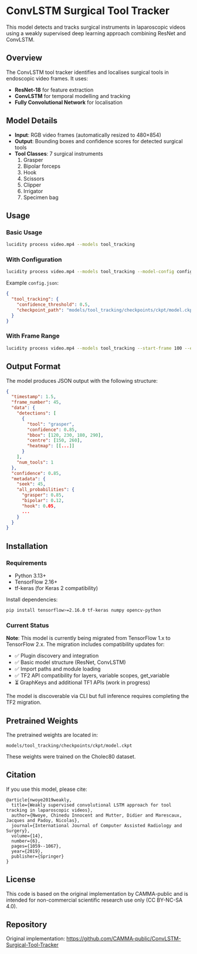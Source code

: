 # ConvLSTM Surgical Tool Tracker

This model detects and tracks surgical instruments in laparoscopic videos using a weakly supervised deep learning approach combining ResNet and ConvLSTM.

## Overview

The ConvLSTM tool tracker identifies and localises surgical tools in endoscopic video frames. It uses:
- **ResNet-18** for feature extraction
- **ConvLSTM** for temporal modelling and tracking
- **Fully Convolutional Network** for localisation

## Model Details

- **Input**: RGB video frames (automatically resized to 480×854)
- **Output**: Bounding boxes and confidence scores for detected surgical tools
- **Tool Classes**: 7 surgical instruments
  1. Grasper
  2. Bipolar forceps
  3. Hook
  4. Scissors
  5. Clipper
  6. Irrigator
  7. Specimen bag

## Usage

### Basic Usage

```bash
lucidity process video.mp4 --models tool_tracking
```

### With Configuration

```bash
lucidity process video.mp4 --models tool_tracking --model-config config.json
```

Example `config.json`:
```json
{
  "tool_tracking": {
    "confidence_threshold": 0.5,
    "checkpoint_path": "models/tool_tracking/checkpoints/ckpt/model.ckpt"
  }
}
```

### With Frame Range

```bash
lucidity process video.mp4 --models tool_tracking --start-frame 100 --end-frame 500
```

## Output Format

The model produces JSON output with the following structure:

```json
{
  "timestamp": 1.5,
  "frame_number": 45,
  "data": {
    "detections": [
      {
        "tool": "grasper",
        "confidence": 0.85,
        "bbox": [120, 230, 180, 290],
        "centre": [150, 260],
        "heatmap": [[...]]
      }
    ],
    "num_tools": 1
  },
  "confidence": 0.85,
  "metadata": {
    "seek": 45,
    "all_probabilities": {
      "grasper": 0.85,
      "bipolar": 0.12,
      "hook": 0.05,
      ...
    }
  }
}
```

## Installation

### Requirements

- Python 3.13+
- TensorFlow 2.16+
- tf-keras (for Keras 2 compatibility)

Install dependencies:

```bash
pip install tensorflow>=2.16.0 tf-keras numpy opencv-python
```

### Current Status

**Note**: This model is currently being migrated from TensorFlow 1.x to TensorFlow 2.x. The migration includes compatibility updates for:
- ✅ Plugin discovery and integration
- ✅ Basic model structure (ResNet, ConvLSTM)
- ✅ Import paths and module loading
- ✅ TF2 API compatibility for layers, variable scopes, get_variable
- ⏳ GraphKeys and additional TF1 APIs (work in progress)

The model is discoverable via CLI but full inference requires completing the TF2 migration.

## Pretrained Weights

The pretrained weights are located in:
```
models/tool_tracking/checkpoints/ckpt/model.ckpt
```

These weights were trained on the Cholec80 dataset.

## Citation

If you use this model, please cite:

```
@article{nwoye2019weakly,
  title={Weakly supervised convolutional LSTM approach for tool tracking in laparoscopic videos},
  author={Nwoye, Chinedu Innocent and Mutter, Didier and Marescaux, Jacques and Padoy, Nicolas},
  journal={International Journal of Computer Assisted Radiology and Surgery},
  volume={14},
  number={6},
  pages={1059--1067},
  year={2019},
  publisher={Springer}
}
```

## License

This code is based on the original implementation by CAMMA-public and is intended for non-commercial scientific research use only (CC BY-NC-SA 4.0).

## Repository

Original implementation: https://github.com/CAMMA-public/ConvLSTM-Surgical-Tool-Tracker
